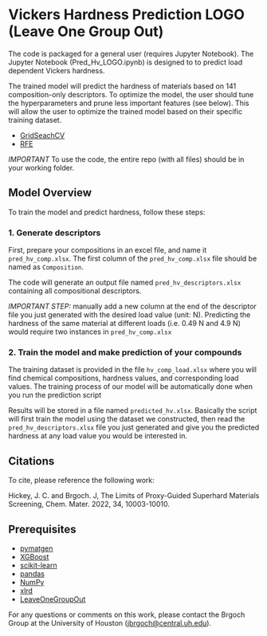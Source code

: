 # Vickers Hardness Prediction LOGO (Leave One Group Out)

The code is packaged for a general user (requires Jupyter Notebook). The Jupyter Notebook (Pred_Hv_LOGO.ipynb) is designed to to predict load dependent Vickers hardness. 

The trained model will predict the hardness of materials based on 141 composition-only descriptors. To optimize the model, the user should tune the hyperparameters and prune less important features (see below). This will allow the user to optimize the trained model based on their specific training dataset. 

- [GridSeachCV](https://scikit-learn.org/stable/modules/generated/sklearn.model_selection.GridSearchCV.html)
- [RFE](https://scikit-learn.org/stable/modules/generated/sklearn.feature_selection.RFE.html)


*IMPORTANT* To use the code, the entire repo (with all files) should be in your working folder. 


## Model Overview

To train the model and predict hardness, follow these steps:

### 1. Generate descriptors

First, prepare your compositions in an excel file, and name it `pred_hv_comp.xlsx`. The first column of the `pred_hv_comp.xlsx` file should be named as `Composition`.


The code will generate an output file named `pred_hv_descriptors.xlsx` containing all compositional descriptors.


*IMPORTANT STEP:* manually add a new column at the end of the descriptor file you just generated with the desired load value (unit: N). Predicting the hardness of the same material at different loads (i.e. 0.49 N and 4.9 N) would require two instances in `pred_hv_comp.xlsx` 


### 2. Train the model and make prediction of your compounds

The training dataset is provided in the file `hv_comp_load.xlsx` where you will find chemical compositions, hardness values, and corresponding load values. The training process of our model will be automatically done when you run the prediction script

Results will be stored in a file named `predicted_hv.xlsx`. Basically the script will first train the model using the dataset we constructed, then read the `pred_hv_descriptors.xlsx` file you just generated and give you the predicted hardness at any load value you would be interested in.


## Citations

To cite, please reference the following work:

Hickey, J. C. and Brgoch. J, The Limits of Proxy-Guided Superhard Materials Screening, Chem. Mater. 2022, 34, 10003-10010.

##  Prerequisites

- [pymatgen](http://pymatgen.org)
- [XGBoost](https://xgboost.readthedocs.io/en/latest/#)
- [scikit-learn](http://scikit-learn.org/stable/)
- [pandas](https://pandas.pydata.org/pandas-docs/stable/index.html)
- [NumPy](https://docs.scipy.org/doc/numpy/index.html)
- [xlrd](https://xlrd.readthedocs.io/en/latest/index.html)
- [LeaveOneGroupOut](https://scikit-learn.org/stable/modules/generated/sklearn.model_selection.LeaveOneGroupOut.html)


For any questions or comments on this work, please contact the Brgoch Group at the University of Houston (jbrgoch@central.uh.edu).
